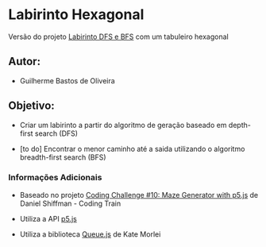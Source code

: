 # Labirinto Hexagonal

Versão do projeto [Labirinto DFS e BFS](https://github.com/gbo42/labirinto-dfs-bfs) com um tabuleiro hexagonal

## Autor:
- Guilherme Bastos de Oliveira

## Objetivo:
- Criar um labirinto a partir do algoritmo de geração baseado em depth-first search (DFS)

- [to do] Encontrar o menor caminho até a saida utilizando o algoritmo breadth-first search (BFS)

### Informações Adicionais

- Baseado no projeto [Coding Challenge #10: Maze Generator with p5.js](https://github.com/CodingTrain/website/tree/master/CodingChallenges/CC_10_Maze_DFS_p5.js)
de Daniel Shiffman - Coding Train

- Utiliza a API [p5.js](https://p5js.org/)

- Utiliza a biblioteca [Queue.js](http://code.iamkate.com/javascript/queues/) de Kate Morlei
